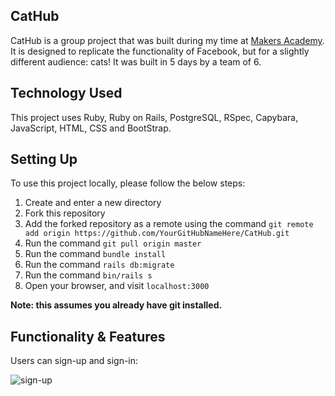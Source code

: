 ## CatHub

CatHub is a group project that was built during my time at [Makers Academy](http://www.makersacademy.com/career-support/). It is designed to replicate the functionality of Facebook, but for a slightly different audience: cats! It was built in 5 days by a team of 6.

## Technology Used

This project uses Ruby, Ruby on Rails, PostgreSQL, RSpec, Capybara, JavaScript, HTML, CSS and BootStrap.

## Setting Up

To use this project locally, please follow the below steps:

1. Create and enter a new directory
2. Fork this repository
3. Add the forked repository as a remote using the command `git remote add origin https://github.com/YourGitHubNameHere/CatHub.git`
4. Run the command `git pull origin master`
5. Run the command `bundle install`
6. Run the command `rails db:migrate`
7. Run the command `bin/rails s`
8. Open your browser, and visit `localhost:3000`

**Note: this assumes you already have git installed.**

## Functionality & Features

Users can sign-up and sign-in:

![sign-up](http://i.imgur.com/F82yitq.png "Sign Up Page")
